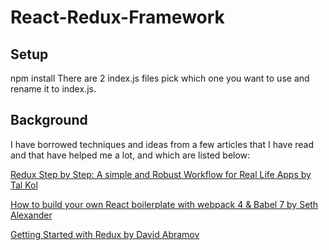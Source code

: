 # React-Redux-Framework

## Setup

npm install
There are 2 index.js files pick which one you want to use and rename it to index.js.

## Background

I have borrowed techniques and ideas from a few articles that I have read and that have helped me a lot, and which are listed below:

[Redux Step by Step: A simple and Robust Workflow for Real Life Apps by Tal Kol](https://hackernoon.com/redux-step-by-step-a-simple-and-robust-workflow-for-real-life-apps-1fdf7df46092)

[How to build your own React boilerplate with webpack 4 & Babel 7 by Seth Alexander](https://medium.com/@sethalexander/how-to-build-your-own-react-boilerplate-1a97d09337fd)

[Getting Started with Redux by David Abramov](https://egghead.io/courses/getting-started-with-redux)
